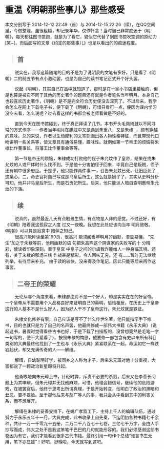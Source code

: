 # 重温《明朝那些事儿》那些感受
本文分别写于 2014-12-12 22:49（首）与 2014-12-15 22:26（续），在QQ空间里，今做整理，虽很粗糙，却记录年华，仅作怀念！当时自己非常痴迷于《明朝》，每天都往图书馆跑，就是为了看它，貌似它代替了到图书馆吹空调的原动力[笑~]。而后面写的文章《约定的那些事儿》也足以看出的的痴迷程度。

>## 首
&nbsp;&nbsp;&nbsp;&nbsp;&nbsp;&nbsp;&nbsp;&nbsp;说实在，我写这篇随笔的目的不是为了说明我的文笔有多好，只是看了《明朝》二的前五节有点小激动罢，也是为自己的读书笔记正式开个好头罢。

&nbsp;&nbsp;&nbsp;&nbsp;&nbsp;&nbsp;&nbsp;&nbsp;说起《明朝》，其实自己在高中就知道了，那时是在一家小书店里接触的，但是也算是被它不同于其他的历史著作的题目还有就是作者笔名当年明月。本身自己也较喜欢历史著作，《明朝》是不是完全符合历史便没去深究了。不过后来，我学会怎么在网上下载电子书，便下载了《明朝》，可惜只看可一点，便因为课内学习没空去看，怎么说呢？过去看这样的书都会被老师看做是不好的。  
  
&nbsp;&nbsp;&nbsp;&nbsp;&nbsp;&nbsp;&nbsp;&nbsp;直到今天在图书馆碰到，终于真正拜读了几节。本书开头毛佩琦就以不同寻常的方式作序——作者当年明月在朦胧中又是遇到朱重八，又是朱棣……颇有穿越的意味。总的来说，作者以生动犀利的文笔刻画出各人物性格特征，而且带现代口吻讲明一些关系等，使文章具有通俗易懂，趣味性。就例如第一节帝王的烦恼将朱棣比作董事长，将藩王比作董事会等等。 
   
&nbsp;&nbsp;&nbsp;&nbsp;&nbsp;&nbsp;&nbsp;&nbsp;第一节是帝王的烦恼，朱棣成功打败他的侄子朱允炆作了皇帝，结果在找朱允炆的人或尸体时什么找不到。于是他十分害怕侄子回来，毕竟自己是叛贼，侄子还有朝中很多忠臣。于是乎，他只能作两件事:一，召告朱允炆已死，让旧臣死了这条心。二，命史官将自己写成是马皇后所生，这么就是嫡子了，其实从史料分析可知，他并非马皇后所生，而是石贡妃所生。后来，他只能派人暗自查明惠帝朱允炆的下落。

>## 续 
&nbsp;&nbsp;&nbsp;&nbsp;&nbsp;&nbsp;&nbsp;&nbsp;说真的，虽然最近几天有点触景生情，有点物是人非的感觉。不过还好，有《明朝》陪着我这孤寂之人度 过又一夜晚。我想在此处应该向当年 明月致敬。《明朝》可以算是寂寞中 陪伴之知己。  
                                                       &nbsp;&nbsp;&nbsp;&nbsp;&nbsp;&nbsp;&nbsp;&nbsp;很高兴能拜读至第190页，很高兴 能领阅当年明月的幽默，潜显易懂。 “先生”加之于朱棣等前，他用幽默的语 句把朱高煦这个阴谋家的失败写的十 分精彩，使读者印象深刻。至于皇宫 中皇子之间的尔虞我诈能给人一种身临其境。还有，关于朱棣的那场三线 作战甚是精彩，令人回味无穷。还 有……暂时无法继续列举，有待后来补充。                                                                                                由于读的较快，没来得及作笔记，因此只能等后来再作这事罢。

>## 二帝王的荣耀

&nbsp;&nbsp;&nbsp;&nbsp;&nbsp;&nbsp;&nbsp;&nbsp;无论从哪个角度来看，朱棣都绝对不是一个好人，却是实实在在的好皇帝。一个皇帝从不需要用个人品格良好来证明自己的英明，恰恰相反，在历史上干皇帝这行的人基本不是什么好人，因为好人干不了皇帝这行，朱允炆就是铁证。

&nbsp;&nbsp;&nbsp;&nbsp;&nbsp;&nbsp;&nbsp;&nbsp;朱棣文化修养有限，自己应该是写不了什么传世名著，他只能指示手下修书，目的也就只是为了自己的名声罢，他最终修成一部伟大书籍《永乐大典》（说起这书，暑假时觉得看些古书也好，于是下载了扫描版的，没曾想竟然是毛笔一字一句写的，便不大爱看了）。按照朱棣的构思，他要修一部包含有史以来所有科目类别的大典最终他找到了一生也与《永乐大典》紧紧联系在一起，命运如它一样跌宕起伏，却又充满传奇的人——解缙。

&nbsp;&nbsp;&nbsp;&nbsp;&nbsp;&nbsp;&nbsp;&nbsp;解缙，自幼聪明好学，被同乡之人称为才子，后来朱元璋对他十分重视，大家都说了一颗政治新星即将升起。

&nbsp;&nbsp;&nbsp;&nbsp;&nbsp;&nbsp;&nbsp;&nbsp;他勇敢地向朱元璋上书，针砭时弊，斥责不必要的杀戮，后来又在李善长问题上为其申辩，但朱元璋并无找他麻烦，可惜，他理会错信号，继续他的危险游戏，在被罢官后，他终于思考出所谓真理，于是开始转变，他明白了政治的黑暗和丑恶，要不要脸。至于那他后来与胡广等人的事，我只会从中看到其中的利害关系，而不想展开。

&nbsp;&nbsp;&nbsp;&nbsp;&nbsp;&nbsp;&nbsp;&nbsp;解缙在朱棣的妥善安排下，在姚广孝监工下，主持上千人的编辑队伍，通过努力于永乐五年十一月，大典完成，此书收录上自先秦，下迄明初各种书籍七千余种，共计一万一千零九十五册，二万二千八百七十七卷，三亿七千万字，全由人手抄写而成，伟大之处不是我这笨笔干巴巴的几句就能形容的。我们必须感谢这部书卷因为有它，我们才能看到很多古代书籍。最终引用一句作个总结“谁言书生无用，笔下亦显雄”！好吧，挺晚啦，今天就写到这吧。